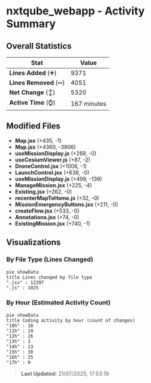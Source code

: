 # nxtqube_webapp - Activity Summary 

## Overall Statistics

| Stat                   | Value                                                             |
| ---------------------- | ----------------------------------------------------------------- |
| **Lines Added** (➕)   | 9371                                          |
| **Lines Removed** (➖) | 4051                                        |
| **Net Change** (↕)    | 5320                |
| **Active Time** (⌚)   | 167 minutes |


## Modified Files
- **Map.jsx** (+435, -1)
- **Map.jsx** (+4360, -3906)
- **useMissionDisplay.js** (+269, -0)
- **useCesiumViewer.js** (+87, -2)
- **DroneControl.jsx** (+1006, -1)
- **LaunchControl.jsx** (+638, -0)
- **useMissionDisplay.js** (+499, -136)
- **ManageMission.jsx** (+225, -4)
- **Existing.jsx** (+262, -0)
- **recenterMapToHome.js** (+32, -0)
- **MissionEmergencyButtons.jsx** (+211, -0)
- **createFlow.jsx** (+533, -0)
- **Annotations.jsx** (+74, -0)
- **ExistingMission.jsx** (+740, -1)

## Visualizations

### By File Type (Lines Changed)

```mermaid
pie showData
title Lines changed by file type
".jsx" : 12397
".js" : 1025
```

### By Hour (Estimated Activity Count)

```mermaid
pie showData
title Coding activity by hour (count of changes)
"10h" : 10
"11h" : 19
"12h" : 26
"13h" : 3
"14h" : 13
"15h" : 30
"16h" : 25
"17h" : 9
```


> **Last Updated:** 21/07/2025, 17:53:19